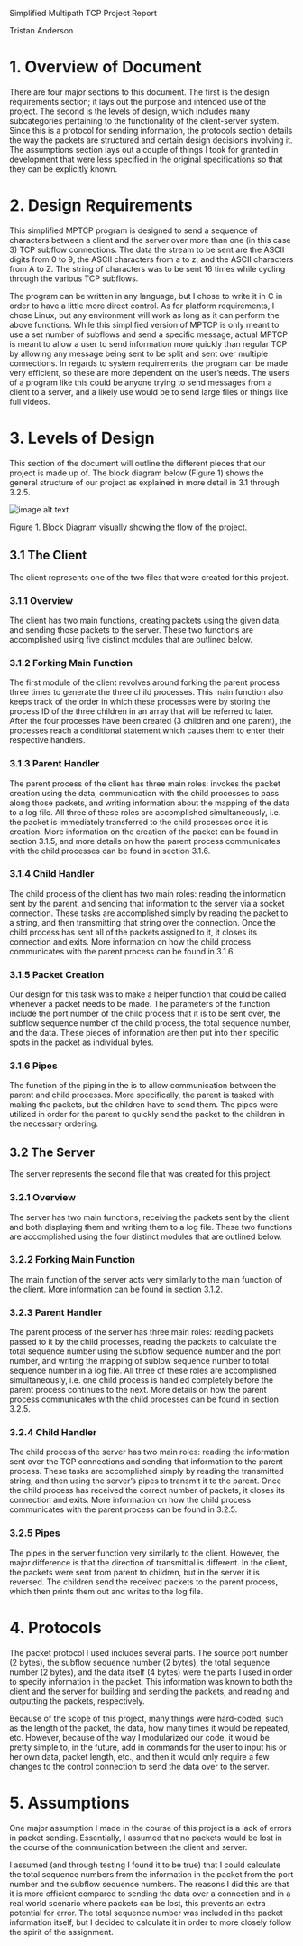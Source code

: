 Simplified Multipath TCP Project Report

Tristan Anderson

# 1. Overview of Document

There are four major sections to this document. The first is the design requirements section; it lays out the purpose and intended use of the project. The second is the levels of design, which includes many subcategories pertaining to the functionality of the client-server system. Since this is a protocol for sending information, the protocols section details the way the packets are structured and certain design decisions involving it. The assumptions section lays out a couple of things I took for granted in development that were less specified in the original specifications so that they can be explicitly known.

# 2. Design Requirements

This simplified MPTCP program is designed to send a sequence of characters between a client and the server over more than one (in this case 3) TCP subflow connections. The data the stream to be sent are the ASCII digits from 0 to 9, the ASCII characters from a to z, and the ASCII characters from A to Z. The string of characters was to be sent 16 times while cycling through the various TCP subflows. 

The program can be written in any language, but I chose to write it in C in order to have a little more direct control. As for platform requirements, I chose Linux, but any environment will work as long as it can perform the above functions. While this simplified version of MPTCP is only meant to use a set number of subflows and send a specific message, actual MPTCP is meant to allow a user to send information more quickly than regular TCP by allowing any message being sent to be split and sent over multiple connections. In regards to system requirements, the program can be made very efficient, so these are more dependent on the user’s needs. The users of a program like this could be anyone trying to send messages from a client to a server, and a likely use would be to send large files or things like full videos.

# 3. Levels of Design

This section of the document will outline the different pieces that our project is made up of. The block diagram below (Figure 1) shows the general structure of our project as explained in more detail in 3.1 through 3.2.5.

![image alt text](image_0.png)

Figure 1. Block Diagram visually showing  the flow of the project.

## 3.1 The Client 

The client represents one of the two files that were created for this project.

### 3.1.1 Overview

The client has two main functions, creating packets using the given data, and sending those packets to the server. These two functions are accomplished using five distinct modules that are outlined below.

### **3.1.2 Forking Main Function**

The first module of the client revolves around forking the parent process three times to generate the three child processes. This main function also keeps track of the order in which these processes were by storing the process ID of the three children in an array that will be referred to later. After the four processes have been created (3 children and one parent), the processes reach a conditional statement which causes them to enter their respective handlers.

### 3.1.3 Parent Handler

The parent process of the client has three main roles: invokes the packet creation using the data, communication with the child processes to pass along those packets, and writing information about the mapping of the data to a log file. All three of these roles are accomplished simultaneously, i.e. the packet is immediately transferred to the child processes once it is creation. More information on the creation of the packet can be found in section 3.1.5, and more details on how the parent process communicates with the child processes can be found in section 3.1.6.

### 3.1.4 Child Handler

The child process of the client has two main roles: reading the information sent by the parent, and sending that information to the server via a socket connection. These tasks are accomplished simply by reading the packet to a string, and then transmitting that string over the connection. Once the child process has sent all of the packets assigned to it, it closes its connection and exits. More information on how the child process communicates with the parent process can be found in 3.1.6.

### 3.1.5 Packet Creation

Our design for this task was to make a helper function that could be called whenever a packet needs to be made. The parameters of the function include the port number of the child process that it is to be sent over, the subflow sequence number of the child process, the total sequence number, and the data. These pieces of information are then put into their specific spots in the packet as individual bytes.

### 3.1.6 Pipes

The function of the piping in the is to allow communication between the parent and child processes. More specifically, the parent is tasked with making the packets, but the children have to send them. The pipes were utilized in order for the parent to quickly send the packet to the children in the necessary ordering.

## 3.2 The Server

The server represents the second file that was created for this project.

### 3.2.1 Overview

The server has two main functions, receiving the packets sent by the client and both displaying them and writing them to a log file. These two functions are accomplished using the four distinct modules that are outlined below.

### 3.2.2 Forking Main Function

The main function of the server acts very similarly to the main function of the client. More information can be found in section 3.1.2.

### 3.2.3 Parent Handler

The parent process of the server has three main roles: reading packets passed to it by the child processes, reading the packets to calculate the total sequence number using the subflow sequence number and the port number, and writing the mapping of sublow sequence number to total sequence number in a log file. All three of these roles are accomplished simultaneously, i.e. one child process is handled completely before the parent process continues to the next. More details on how the parent process communicates with the child processes can be found in section 3.2.5.

### 3.2.4 Child Handler

The child process of the server has two main roles: reading the information sent over the TCP connections and sending that information to the parent process. These tasks are accomplished simply by reading the transmitted string, and then using the server’s pipes to transmit it to the parent. Once the child process has received the correct number of packets, it closes its connection and exits. More information on how the child process communicates with the parent process can be found in 3.2.5.

### 3.2.5 Pipes

The pipes in the server function very similarly to the client. However, the major difference is that the direction of transmittal is different. In the client, the packets were sent from parent to children, but in the server it is reversed. The children send the received packets to the parent process, which then prints them out and writes to the log file. 

# 4. Protocols

The packet protocol I used includes several parts. The source port number (2 bytes), the subflow sequence number (2 bytes), the total sequence number (2 bytes), and the data itself (4 bytes) were the parts I used in order to specify information in the packet. This information was known to both the client and the server for building and sending the packets, and reading and outputting the packets, respectively. 

Because of the scope of this project, many things were hard-coded, such as the length of the packet, the data, how many times it would be repeated, etc. However, because of the way I modularized our code, it would be pretty simple to, in the future, add in commands for the user to input his or her own data, packet length, etc., and then it would only require a few changes to the control connection to send the data over to the server. 

# 5. Assumptions

One major assumption I made in the course of this project is a lack of errors in packet sending. Essentially, I assumed that no packets would be lost in the course of the communication between the client and server. 

I assumed (and through testing I found it to be true) that I could calculate the total sequence numbers from the information in the packet from the port number and the subflow sequence numbers. The reasons I did this are that it is more efficient compared to sending the data over a connection and in a real world scenario where packets can be lost, this prevents an extra potential for error. The total sequence number was included in the packet information itself, but I decided to calculate it in order to more closely follow the spirit of the assignment.
